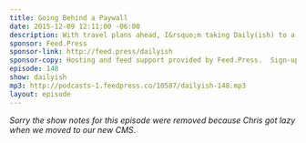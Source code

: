 ```yaml
---
title: Going Behind a Paywall
date: 2015-12-09 12:11:00 -06:00
description: With travel plans ahead, I&rsquo;m taking Daily(ish) to a Patreon supporters only show for the next little while. Support me on Patreon for a dollar or more per month and you&rsquo;re in the club!
sponsor: Feed.Press
sponsor-link: http://feed.press/dailyish
sponsor-copy: Hosting and feed support provided by Feed.Press.  Sign-up today and try FeedPress on a 14 day trial (no contracts or commitments). Use promo code "dailyish" during checkout to get 10% off your first year.
episode: 148
show: dailyish
mp3: http://podcasts-1.feedpress.co/10587/dailyish-148.mp3
layout: episode
---
```


<em>Sorry the show notes for this episode were removed because Chris got lazy when we moved to our new CMS</em>.
